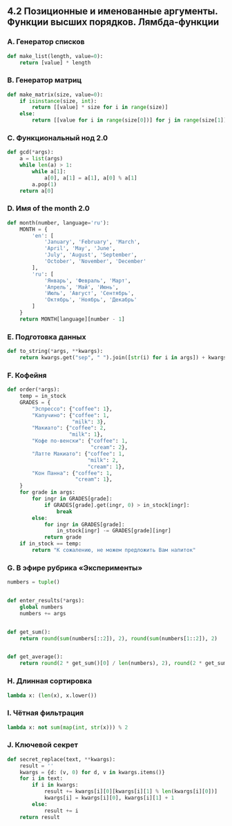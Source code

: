 ## 4.2 Позиционные и именованные аргументы. Функции высших порядков. Лямбда-функции

### A. Генератор списков
``` python
def make_list(length, value=0):
    return [value] * length
```

### B. Генератор матриц
``` python
def make_matrix(size, value=0):
    if isinstance(size, int):
        return [[value] * size for i in range(size)]
    else:
        return [[value for i in range(size[0])] for j in range(size[1])]
```

### C. Функциональный нод 2.0
``` python
def gcd(*args):
    a = list(args)
    while len(a) > 1:
        while a[1]:
            a[0], a[1] = a[1], a[0] % a[1]
        a.pop(1)
    return a[0]
```

### D. Имя of the month 2.0
``` python
def month(number, language='ru'):
    MONTH = {
        'en': [
            'January', 'February', 'March',
            'April', 'May', 'June',
            'July', 'August', 'September',
            'October', 'November', 'December'
        ],
        'ru': [
            'Январь', 'Февраль', 'Март',
            'Апрель', 'Май', 'Июнь',
            'Июль', 'Август', 'Сентябрь',
            'Октябрь', 'Ноябрь', 'Декабрь'
        ]
    }
    return MONTH[language][number - 1]
```

### E. Подготовка данных
``` python
def to_string(*args, **kwargs):
    return kwargs.get("sep", " ").join([str(i) for i in args]) + kwargs.get("end", "\n")
```

### F. Кофейня
``` python
def order(*args):
    temp = in_stock
    GRADES = {
        "Эспрессо": {"coffee": 1},
        "Капучино": {"coffee": 1,
                     "milk": 3},
        "Макиато": {"coffee": 2,
                    "milk": 1},
        "Кофе по-венски": {"coffee": 1,
                           "cream": 2},
        "Латте Макиато": {"coffee": 1,
                          "milk": 2,
                          "cream": 1},
        "Кон Панна": {"coffee": 1,
                      "cream": 1},
    }
    for grade in args:
        for ingr in GRADES[grade]:
            if GRADES[grade].get(ingr, 0) > in_stock[ingr]:
                break
        else:
            for ingr in GRADES[grade]:
                in_stock[ingr] -= GRADES[grade][ingr]
            return grade
    if in_stock == temp:
        return "К сожалению, не можем предложить Вам напиток"
```

### G. В эфире рубрика «Эксперименты»
``` python
numbers = tuple()


def enter_results(*args):
    global numbers
    numbers += args


def get_sum():
    return round(sum(numbers[::2]), 2), round(sum(numbers[1::2]), 2)


def get_average():
    return round(2 * get_sum()[0] / len(numbers), 2), round(2 * get_sum()[1] / len(numbers), 2)
```

### H. Длинная сортировка
``` python
lambda x: (len(x), x.lower())
```

### I. Чётная фильтрация
``` python
lambda x: not sum(map(int, str(x))) % 2
```

### J. Ключевой секрет
``` python
def secret_replace(text, **kwargs):
    result = ''
    kwargs = {d: (v, 0) for d, v in kwargs.items()}
    for i in text:
        if i in kwargs:
            result += kwargs[i][0][kwargs[i][1] % len(kwargs[i][0])]
            kwargs[i] = kwargs[i][0], kwargs[i][1] + 1
        else:
            result += i
    return result
```